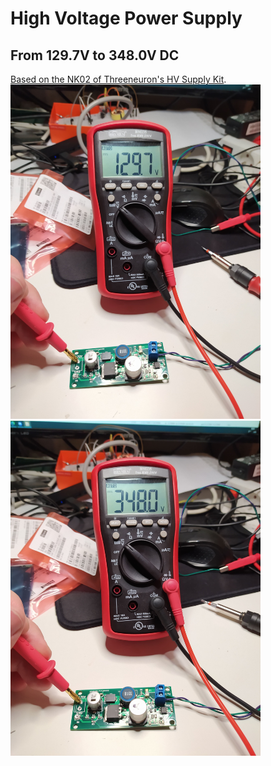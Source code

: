 # High Voltage Power Supply

## From 129.7V to 348.0V DC
[Based on the NK02 of Threeneuron's HV Supply Kit](https://threeneurons.wordpress.com/nixie-power-supply/hv-supply-kit/).
<img src="https://github.com/MathieuBahin/HVPowerSupply/blob/main/img/Min_voltage.jpg" width="400" ><img src="https://github.com/MathieuBahin/HVPowerSupply/blob/main/img/Max_voltage.jpg" width="400" >
